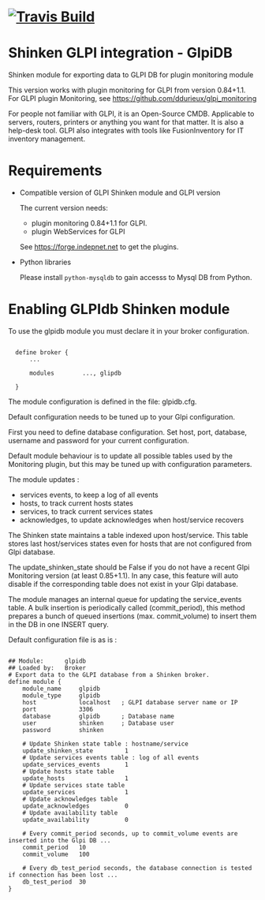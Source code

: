 <a href='https://travis-ci.org/shinken-monitoring/mod-glpidb'><img src='https://api.travis-ci.org/shinken-monitoring/mod-glpidb.svg?branch=master' alt='Travis Build'></a>
=================================
Shinken GLPI integration - GlpiDB
=================================

Shinken module for exporting data to GLPI DB for plugin monitoring module

This version works with plugin monitoring for GLPI from version 0.84+1.1.
For GLPI plugin Monitoring, see https://github.com/ddurieux/glpi_monitoring

For people not familiar with GLPI, it is an Open-Source CMDB. Applicable to servers, routers, printers or anything you want for that matter. It is also a help-desk tool. GLPI also integrates with tools like FusionInventory for IT inventory management.


Requirements
=============

  - Compatible version of GLPI Shinken module and GLPI version

      The current version needs:
       - plugin monitoring 0.84+1.1 for GLPI.
       - plugin WebServices for GLPI

       See https://forge.indepnet.net to get the plugins.


  - Python libraries

      Please install `python-mysqldb` to gain accesss to Mysql DB from Python.



Enabling GLPIdb Shinken module
==============================

To use the glpidb module you must declare it in your broker configuration.

```

  define broker {
      ...

      modules    	 ..., glipdb

  }
```

The module configuration is defined in the file: glpidb.cfg.

Default configuration needs to be tuned up to your Glpi configuration.

First you need to define database configuration. Set host, port, database, username and password for your current configuration.

Default module behaviour is to update all possible tables used by the Monitoring plugin, but this may be tuned up with configuration parameters.

The module updates :

   - services events, to keep a log of all events
   - hosts, to track current hosts states
   - services, to track current services states
   - acknowledges, to update acknowledges when host/service recovers

The Shinken state maintains a table indexed upon host/service. This table stores last host/services states even for hosts that are not configured from Glpi database.

The update_shinken_state should be False if you do not have a recent Glpi Monitoring version (at least 0.85+1.1). In any case, this feature will auto disable if the corresponding table does not exist in your Glpi database.

The module manages an internal queue for updating the service_events table. A bulk insertion is
periodically called (commit_period), this method prepares a bunch of queued insertions (max.
commit_volume) to insert them in the DB in one INSERT query.


Default configuration file is as is :
```

## Module:      glpidb
## Loaded by:   Broker
# Export data to the GLPI database from a Shinken broker.
define module {
    module_name     glpidb
    module_type     glpidb
    host            localhost   ; GLPI database server name or IP
    port            3306
    database        glpidb      ; Database name
    user            shinken     ; Database user
    password        shinken

    # Update Shinken state table : hostname/service
    update_shinken_state         1
    # Update services events table : log of all events
    update_services_events       1
    # Update hosts state table
    update_hosts                 1
    # Update services state table
    update_services              1
    # Update acknowledges table
    update_acknowledges          0
    # Update availability table
    update_availability          0

    # Every commit_period seconds, up to commit_volume events are inserted into the Glpi DB ...
    commit_period   10
    commit_volume   100

    # Every db_test_period seconds, the database connection is tested if connection has been lost ...
    db_test_period  30
}
```
